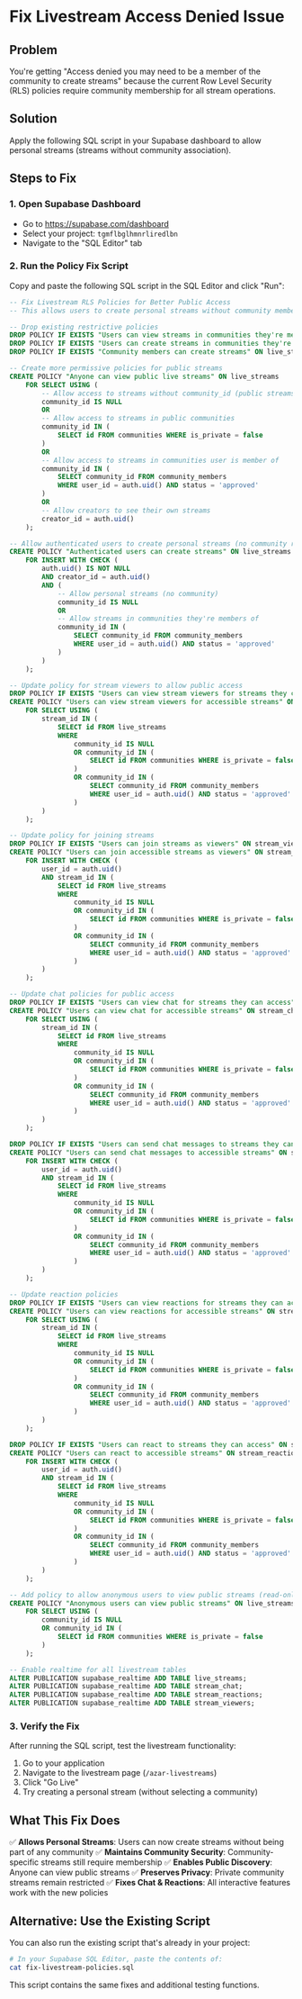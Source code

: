 # Fix Livestream Access Denied Issue

## Problem
You're getting "Access denied you may need to be a member of the community to create streams" because the current Row Level Security (RLS) policies require community membership for all stream operations.

## Solution
Apply the following SQL script in your Supabase dashboard to allow personal streams (streams without community association).

## Steps to Fix

### 1. Open Supabase Dashboard
- Go to https://supabase.com/dashboard
- Select your project: `tgmflbglhmnrliredlbn`
- Navigate to the "SQL Editor" tab

### 2. Run the Policy Fix Script
Copy and paste the following SQL script in the SQL Editor and click "Run":

```sql
-- Fix Livestream RLS Policies for Better Public Access
-- This allows users to create personal streams without community membership

-- Drop existing restrictive policies
DROP POLICY IF EXISTS "Users can view streams in communities they're members of" ON live_streams;
DROP POLICY IF EXISTS "Users can create streams in communities they're members of" ON live_streams;
DROP POLICY IF EXISTS "Community members can create streams" ON live_streams;

-- Create more permissive policies for public streams
CREATE POLICY "Anyone can view public live streams" ON live_streams
    FOR SELECT USING (
        -- Allow access to streams without community_id (public streams)
        community_id IS NULL 
        OR 
        -- Allow access to streams in public communities
        community_id IN (
            SELECT id FROM communities WHERE is_private = false
        )
        OR
        -- Allow access to streams in communities user is member of
        community_id IN (
            SELECT community_id FROM community_members 
            WHERE user_id = auth.uid() AND status = 'approved'
        )
        OR 
        -- Allow creators to see their own streams
        creator_id = auth.uid()
    );

-- Allow authenticated users to create personal streams (no community required)
CREATE POLICY "Authenticated users can create streams" ON live_streams
    FOR INSERT WITH CHECK (
        auth.uid() IS NOT NULL 
        AND creator_id = auth.uid()
        AND (
            -- Allow personal streams (no community)
            community_id IS NULL 
            OR
            -- Allow streams in communities they're members of
            community_id IN (
                SELECT community_id FROM community_members 
                WHERE user_id = auth.uid() AND status = 'approved'
            )
        )
    );

-- Update policy for stream viewers to allow public access
DROP POLICY IF EXISTS "Users can view stream viewers for streams they can access" ON stream_viewers;
CREATE POLICY "Users can view stream viewers for accessible streams" ON stream_viewers
    FOR SELECT USING (
        stream_id IN (
            SELECT id FROM live_streams 
            WHERE 
                community_id IS NULL 
                OR community_id IN (
                    SELECT id FROM communities WHERE is_private = false
                )
                OR community_id IN (
                    SELECT community_id FROM community_members 
                    WHERE user_id = auth.uid() AND status = 'approved'
                )
        )
    );

-- Update policy for joining streams
DROP POLICY IF EXISTS "Users can join streams as viewers" ON stream_viewers;
CREATE POLICY "Users can join accessible streams as viewers" ON stream_viewers
    FOR INSERT WITH CHECK (
        user_id = auth.uid()
        AND stream_id IN (
            SELECT id FROM live_streams 
            WHERE 
                community_id IS NULL 
                OR community_id IN (
                    SELECT id FROM communities WHERE is_private = false
                )
                OR community_id IN (
                    SELECT community_id FROM community_members 
                    WHERE user_id = auth.uid() AND status = 'approved'
                )
        )
    );

-- Update chat policies for public access
DROP POLICY IF EXISTS "Users can view chat for streams they can access" ON stream_chat;
CREATE POLICY "Users can view chat for accessible streams" ON stream_chat
    FOR SELECT USING (
        stream_id IN (
            SELECT id FROM live_streams 
            WHERE 
                community_id IS NULL 
                OR community_id IN (
                    SELECT id FROM communities WHERE is_private = false
                )
                OR community_id IN (
                    SELECT community_id FROM community_members 
                    WHERE user_id = auth.uid() AND status = 'approved'
                )
        )
    );

DROP POLICY IF EXISTS "Users can send chat messages to streams they can access" ON stream_chat;
CREATE POLICY "Users can send chat messages to accessible streams" ON stream_chat
    FOR INSERT WITH CHECK (
        user_id = auth.uid()
        AND stream_id IN (
            SELECT id FROM live_streams 
            WHERE 
                community_id IS NULL 
                OR community_id IN (
                    SELECT id FROM communities WHERE is_private = false
                )
                OR community_id IN (
                    SELECT community_id FROM community_members 
                    WHERE user_id = auth.uid() AND status = 'approved'
                )
        )
    );

-- Update reaction policies
DROP POLICY IF EXISTS "Users can view reactions for streams they can access" ON stream_reactions;
CREATE POLICY "Users can view reactions for accessible streams" ON stream_reactions
    FOR SELECT USING (
        stream_id IN (
            SELECT id FROM live_streams 
            WHERE 
                community_id IS NULL 
                OR community_id IN (
                    SELECT id FROM communities WHERE is_private = false
                )
                OR community_id IN (
                    SELECT community_id FROM community_members 
                    WHERE user_id = auth.uid() AND status = 'approved'
                )
        )
    );

DROP POLICY IF EXISTS "Users can react to streams they can access" ON stream_reactions;
CREATE POLICY "Users can react to accessible streams" ON stream_reactions
    FOR INSERT WITH CHECK (
        user_id = auth.uid()
        AND stream_id IN (
            SELECT id FROM live_streams 
            WHERE 
                community_id IS NULL 
                OR community_id IN (
                    SELECT id FROM communities WHERE is_private = false
                )
                OR community_id IN (
                    SELECT community_id FROM community_members 
                    WHERE user_id = auth.uid() AND status = 'approved'
                )
        )
    );

-- Add policy to allow anonymous users to view public streams (read-only)
CREATE POLICY "Anonymous users can view public streams" ON live_streams
    FOR SELECT USING (
        community_id IS NULL 
        OR community_id IN (
            SELECT id FROM communities WHERE is_private = false
        )
    );

-- Enable realtime for all livestream tables
ALTER PUBLICATION supabase_realtime ADD TABLE live_streams;
ALTER PUBLICATION supabase_realtime ADD TABLE stream_chat;
ALTER PUBLICATION supabase_realtime ADD TABLE stream_reactions;
ALTER PUBLICATION supabase_realtime ADD TABLE stream_viewers;
```

### 3. Verify the Fix
After running the SQL script, test the livestream functionality:

1. Go to your application
2. Navigate to the livestream page (`/azar-livestreams`)
3. Click "Go Live" 
4. Try creating a personal stream (without selecting a community)

## What This Fix Does

✅ **Allows Personal Streams**: Users can now create streams without being part of any community
✅ **Maintains Community Security**: Community-specific streams still require membership
✅ **Enables Public Discovery**: Anyone can view public streams
✅ **Preserves Privacy**: Private community streams remain restricted
✅ **Fixes Chat & Reactions**: All interactive features work with the new policies

## Alternative: Use the Existing Script

You can also run the existing script that's already in your project:

```bash
# In your Supabase SQL Editor, paste the contents of:
cat fix-livestream-policies.sql
```

This script contains the same fixes and additional testing functions.